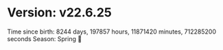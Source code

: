 # Version: v22.6.25
Time since birth: 8244 days, 197857 hours, 11871420 minutes, 712285200 seconds
Season: Spring 🌸
